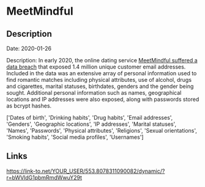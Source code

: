 # MeetMindful

## Description

Date: 2020-01-26

Description:
In early 2020, the online dating service <a href="https://www.zdnet.com/article/hacker-leaks-data-of-2-28-million-dating-site-users/" target="_blank" rel="noopener">MeetMindful suffered a data breach</a> that exposed 1.4 million unique customer email addresses. Included in the data was an extensive array of personal information used to find romantic matches including physical attributes, use of alcohol, drugs and cigarettes, marital statuses, birthdates, genders and the gender being sought. Additional personal information such as names, geographical locations and IP addresses were also exposed, along with passwords stored as bcrypt hashes.


['Dates of birth', 'Drinking habits', 'Drug habits', 'Email addresses', 'Genders', 'Geographic locations', 'IP addresses', 'Marital statuses', 'Names', 'Passwords', 'Physical attributes', 'Religions', 'Sexual orientations', 'Smoking habits', 'Social media profiles', 'Usernames']

## Links

https://link-to.net/YOUR_USER/553.8078311090082/dynamic/?r=bWVldG1pbmRmdWwuY29t
